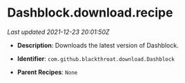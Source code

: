 # Dashblock.download.recipe

_Last updated 2021-12-23 20:01:50Z_

- **Description**: Downloads the latest version of Dashblock.

- **Identifier**: `com.github.blackthroat.download.Dashblock`

- **Parent Recipes**: `None`
